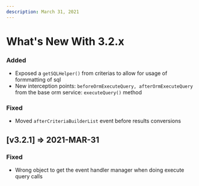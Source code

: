 ```yaml
---
description: March 31, 2021
---
```


# What's New With 3.2.x

### Added

* Exposed a `getSQLHelper()` from criterias to allow for usage of formmatting of sql
* New interception points: `beforeOrmExecuteQuery, afterOrmExecuteQuery` from the base orm service: `executeQuery()` method

### Fixed

* Moved `afterCriteriaBuilderList` event before results conversions



## \[v3.2.1] => 2021-MAR-31

### Fixed

* Wrong object to get the event handler manager when doing execute query calls
